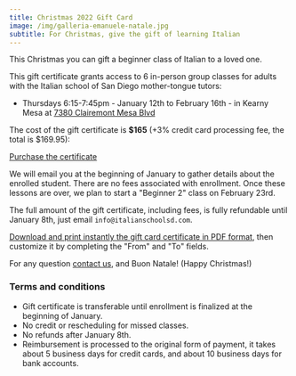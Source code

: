 ```yaml
---
title: Christmas 2022 Gift Card
image: /img/galleria-emanuele-natale.jpg
subtitle: For Christmas, give the gift of learning Italian
---
```


This Christmas you can gift a beginner class of Italian to a loved one.

This gift certificate grants access to 6 in-person group classes for adults with the Italian school of San Diego mother-tongue tutors:

* Thursdays 6:15-7:45pm - January 12th to February 16th - in Kearny Mesa at [7380 Clairemont Mesa Blvd](https://goo.gl/maps/gsA6HEVQTSNdKZBN6)

The cost of the gift certificate is **$165** (+3% credit card processing fee, the total is $169.95):

<div class="tc">
<a href="https://link.waveapps.com/pak5bh-rwqrf4" class="btn raise">Purchase the certificate</a>
</div>

We will email you at the beginning of January to gather details about the enrolled student. There are no fees associated with enrollment.
Once these lessons are over, we plan to start a "Beginner 2" class on February 23rd.

The full amount of the gift certificate, including fees, is fully refundable until January 8th, just email `info@italianschoolsd.com`.

[Download and print instantly the gift card certificate in PDF format](/pdf/italianschoolsd-gift-certificate.pdf), then customize it by completing the "From" and "To" fields.

For any question [contact us](/contact), and Buon Natale! (Happy Christmas!)

### Terms and conditions

* Gift certificate is transferable until enrollment is finalized at the beginning of January.
* No credit or rescheduling for missed classes.
* No refunds after January 8th.
* Reimbursement is processed to the original form of payment, it takes about 5 business days for credit cards, and about 10 business days for bank accounts.
